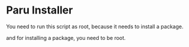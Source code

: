 # Paru Installer

You need to run this script as root,
because it needs to install a package.

and for installing a package, you need to be root. 
